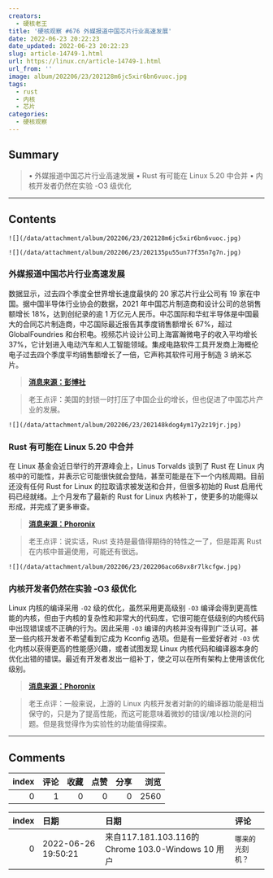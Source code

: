 ```yaml
---
creators:
  - 硬核老王
title: '硬核观察 #676 外媒报道中国芯片行业高速发展'
date: 2022-06-23 20:22:23
date_updated: 2022-06-23 20:22:23
slug: article-14749-1.html
url: https://linux.cn/article-14749-1.html
url_from: ''
image: album/202206/23/202128m6jc5xir6bn6vuoc.jpg
tags:
  - rust
  - 内核
  - 芯片
categories:
  - 硬核观察
---
```


## Summary

> • 外媒报道中国芯片行业高速发展 • Rust 有可能在 Linux 5.20 中合并 • 内核开发者仍然在实验 -O3 级优化

***

<!-- more -->

## Contents

`![](/data/attachment/album/202206/23/202128m6jc5xir6bn6vuoc.jpg)`

`![](/data/attachment/album/202206/23/202135pu55un77f35n7g7n.jpg)`

### 外媒报道中国芯片行业高速发展

数据显示，过去四个季度全世界增长速度最快的 20 家芯片行业公司有 19 家在中国。据中国半导体行业协会的数据，2021 年中国芯片制造商和设计公司的总销售额增长 18%，达到创纪录的逾 1 万亿元人民币。中芯国际和华虹半导体是中国最大的合同芯片制造商，中芯国际最近报告其季度销售额增长 67%，超过 GlobalFoundries 和台积电。视频芯片设计公司上海富瀚微电子的收入平均增长 37%，它计划进入电动汽车和人工智能领域。集成电路软件工具开发商上海概伦电子过去四个季度平均销售额增长了一倍，它声称其软件可用于制造 3 纳米芯片。

> 
> **[消息来源：彭博社](https://www.bloomberg.com/news/articles/2022-06-20/us-sanctions-helped-china-supercharge-its-chipmaking-industry)**
> 
> 
> 

> 
> 老王点评：美国的封锁一时打压了中国企业的增长，但也促进了中国芯片产业的发展。
> 
> 
> 

`![](/data/attachment/album/202206/23/202148kdog4ym17y2z19jr.jpg)`

### Rust 有可能在 Linux 5.20 中合并

在 Linux 基金会近日举行的开源峰会上，Linus Torvalds 谈到了 Rust 在 Linux 内核中的可能性，并表示它可能很快就会登陆，甚至可能是在下一个内核周期。目前还没有任何 Rust for Linux 的拉取请求被发送和合并，但很多初始的 Rust 启用代码已经就绪。上个月发布了最新的 Rust for Linux 内核补丁，使更多的功能得以形成，并完成了更多审查。

> 
> **[消息来源：Phoronix](https://www.phoronix.com/scan.php?page=news_item&px=Rust-For-Linux-5.20-Possible)**
> 
> 
> 

> 
> 老王点评：说实话，Rust 支持是最值得期待的特性之一了，但是距离 Rust 在内核中普遍使用，可能还有很远。
> 
> 
> 

`![](/data/attachment/album/202206/23/202206aco68vx8r7lkcfgw.jpg)`

### 内核开发者仍然在实验 -O3 级优化

Linux 内核的编译采用 `-O2` 级的优化，虽然采用更高级别 `-O3` 编译会得到更高性能的内核，但由于内核的复杂性和非常大的代码库，它很可能在低级别的内核代码中出现错误或不正确的行为。因此采用 `-O3` 编译的内核并没有得到广泛认可。甚至一些内核开发者不希望看到它成为 Kconfig 选项。但是有一些爱好者对 `-O3` 优化内核以获得更高的性能感兴趣，或者试图发现 Linux 内核代码和编译器本身的优化出错的错误。最近有开发者发出一组补丁，使之可以在所有架构上使用该优化级别。

> 
> **[消息来源：Phoronix](https://www.phoronix.com/scan.php?page=news_item&px=O3-Optimize-Kernel-2022-Patches)**
> 
> 
> 

> 
> 老王点评：一般来说，上游的 Linux 内核开发者对新的的编译器功能是相当保守的，只是为了提高性能，而这可能意味着微妙的错误/难以检测的问题。但是我觉得作为实验性的功能值得探索。
> 
> 
>

***

## Comments


|   index |   评论 |   收藏 |   点赞 |   分享 |   浏览 |
|--------:|-------:|-------:|-------:|-------:|-------:|
|       0 |      1 |      0 |      0 |      0 |   2560 |

|   index | 日期                | 日期                                               | 评论             |
|--------:|:--------------------|:---------------------------------------------------|:-----------------|
|       0 | 2022-06-26 19:50:21 | 来自117.181.103.116的 Chrome 103.0-Windows 10 用户 | `哪来的光刻机？` |
